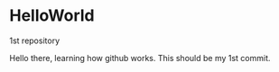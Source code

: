 # HelloWorld
1st repository

Hello there, learning how github works. This should be my 1st commit. 
